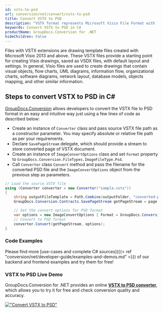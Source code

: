 ```yaml
---
id: vstx-to-psd
url: conversion/net/convert/vstx-to-psd
title: Convert VSTX to PSD
description: "VSTX format represents Microsoft Visio File Format with .vstx extension. Learn how to convert VSTX to PSD file programmatically in C# language using GroupDocs.Conversion for .NET library."
keywords: Convert VSTX to PSD in C#
productName: GroupDocs.Conversion for .NET
hideChildren: False
---
```


Files with VSTX extensions are drawing template files created with Microsoft Visio 2013 and above. These VSTX files provide a starting point for creating Visio drawings, saved as VSDX files, with default layout and settings. In general, Visio files are used to create drawings that contain visual objects, flow charts, UML diagrams, information flow, organizational charts, software diagrams, network layout, database models, objects mapping, and other similar information.

## Steps to convert VSTX to PSD in C#

[GroupDocs.Conversion](https://products.groupdocs.com/conversion/net) allows developers to convert the VSTX file to PSD format in an easy and intuitive way just using a few lines of code as described below:

* Create an instance of `Converter` class and pass source VSTX file path as a constructor parameter. You may specify absolute or relative file path as per your requirements. 
* Declare `SavePageStream` delegate, which should provide a stream to store converted page of VSTX document.
* Create an instance of `ImageConvertOptions` class and set `Format` property to `GroupDocs.Conversion.FileTypes.ImageFileType.Psd`.
* Call `Converter` class `Convert` method and pass the filename for the converted PSD file and the `ImageConvertOptions` object from the previous step as parameters.

```csharp
// Load the source VSTX file
using (Converter converter = new Converter("sample.vstx"))
{
    string outputFileTemplate = Path.Combine(outputFolder, "converted-page-{0}.psd");
    GroupDocs.Conversion.Contracts.SavePageStream getPageStream = page => new FileStream(string.Format(outputFileTemplate, page), FileMode.Create);

    // Set the convert options for PSD format
    var options = new ImageConvertOptions { Format = GroupDocs.Conversion.FileTypes.ImageFileType.Psd };   
    // Convert to PSD format
    converter.Convert(getPageStream, options);
}
```

### Code Examples

Please find more [use-cases and complete C# sources]({{< ref "conversion/net/developer-guide/examples-and-demos.md" >}}) of our backend and frontend examples and try them for free!

### VSTX to PSD Live Demo

GroupDocs.Conversion for .NET provides an online [**VSTX to PSD converter**](https://products.groupdocs.app/conversion/vstx-to-psd), which allows you to try it for free and check conversion quality and accuracy.

[!["Convert VSTX to PSD"](conversion/net/images/convert-to-psd/convert-vstx-to-psd.png)](https://products.groupdocs.app/conversion/vstx-to-psd)